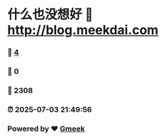 # 什么也没想好 :link: http://blog.meekdai.com 
### :page_facing_up: [4](http://blog.meekdai.com/tag.html) 
### :speech_balloon: 0 
### :hibiscus: 2308 
### :alarm_clock: 2025-07-03 21:49:56 
### Powered by :heart: [Gmeek](https://github.com/Meekdai/Gmeek)
